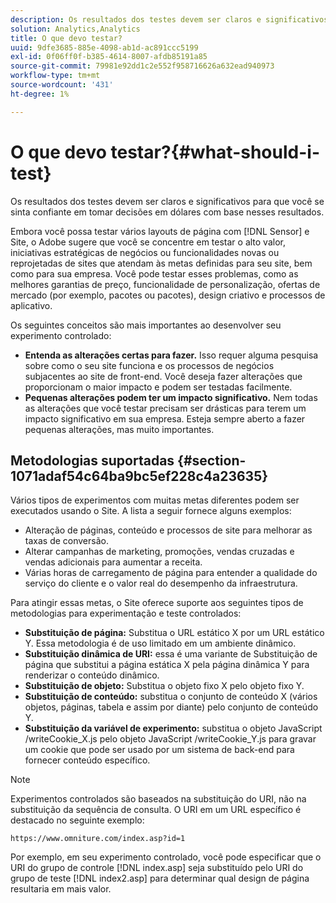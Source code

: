 ```yaml
---
description: Os resultados dos testes devem ser claros e significativos para que você se sinta confiante em tomar decisões em dólares com base nesses resultados.
solution: Analytics,Analytics
title: O que devo testar?
uuid: 9dfe3685-885e-4098-ab1d-ac891ccc5199
exl-id: 0f06ff0f-b385-4614-8007-afdb85191a85
source-git-commit: 79981e92dd1c2e552f958716626a632ead940973
workflow-type: tm+mt
source-wordcount: '431'
ht-degree: 1%

---
```


# O que devo testar?{#what-should-i-test}

Os resultados dos testes devem ser claros e significativos para que você se sinta confiante em tomar decisões em dólares com base nesses resultados.

Embora você possa testar vários layouts de página com [!DNL Sensor] e Site, o Adobe sugere que você se concentre em testar o alto valor, iniciativas estratégicas de negócios ou funcionalidades novas ou reprojetadas de sites que atendam às metas definidas para seu site, bem como para sua empresa. Você pode testar esses problemas, como as melhores garantias de preço, funcionalidade de personalização, ofertas de mercado (por exemplo, pacotes ou pacotes), design criativo e processos de aplicativo.

Os seguintes conceitos são mais importantes ao desenvolver seu experimento controlado:

* **Entenda as alterações certas para fazer.** Isso requer alguma pesquisa sobre como o seu site funciona e os processos de negócios subjacentes ao site de front-end. Você deseja fazer alterações que proporcionam o maior impacto e podem ser testadas facilmente.
* **Pequenas alterações podem ter um impacto significativo.** Nem todas as alterações que você testar precisam ser drásticas para terem um impacto significativo em sua empresa. Esteja sempre aberto a fazer pequenas alterações, mas muito importantes.

## Metodologias suportadas {#section-1071adaf54c64ba9bc5ef228c4a23635}

Vários tipos de experimentos com muitas metas diferentes podem ser executados usando o Site. A lista a seguir fornece alguns exemplos:

* Alteração de páginas, conteúdo e processos de site para melhorar as taxas de conversão.
* Alterar campanhas de marketing, promoções, vendas cruzadas e vendas adicionais para aumentar a receita.
* Várias horas de carregamento de página para entender a qualidade do serviço do cliente e o valor real do desempenho da infraestrutura.

Para atingir essas metas, o Site oferece suporte aos seguintes tipos de metodologias para experimentação e teste controlados:

* **Substituição de página:** Substitua o URL estático X por um URL estático Y. Essa metodologia é de uso limitado em um ambiente dinâmico.
* **Substituição dinâmica de URI:** essa é uma variante de Substituição de página que substitui a página estática X pela página dinâmica Y para renderizar o conteúdo dinâmico.
* **Substituição de objeto:** Substitua o objeto fixo X pelo objeto fixo Y.
* **Substituição de conteúdo:** substitua o conjunto de conteúdo X (vários objetos, páginas, tabela e assim por diante) pelo conjunto de conteúdo Y.
* **Substituição da variável de experimento:** substitua o objeto JavaScript /writeCookie_X.js pelo objeto JavaScript /writeCookie_Y.js para gravar um cookie que pode ser usado por um sistema de back-end para fornecer conteúdo específico.

>[!NOTE]
>
>Experimentos controlados são baseados na substituição do URI, não na substituição da sequência de consulta. O URI em um URL específico é destacado no seguinte exemplo:
>
>`https://www.omniture.com/index.asp?id=1`
>
>Por exemplo, em seu experimento controlado, você pode especificar que o URI do grupo de controle [!DNL index.asp] seja substituído pelo URI do grupo de teste [!DNL index2.asp] para determinar qual design de página resultaria em mais valor.
